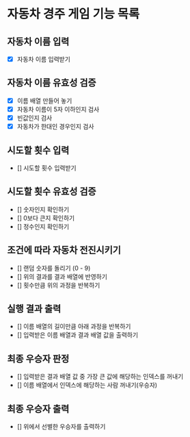 # 자동차 경주 게임 기능 목록

## 자동차 이름 입력

- [x] 자동차 이름 입력받기

## 자동차 이름 유효성 검증

- [x] 이름 배열 만들어 놓기
- [x] 자동차 이름이 5자 이하인지 검사
- [x] 빈값인지 검사
- [x] 자동차가 한대인 경우인지 검사

## 시도할 횟수 입력

- [] 시도할 횟수 입력받기

## 시도할 횟수 유효성 검증

- [] 숫자인지 확인하기
- [] 0보다 큰지 확인하기
- [] 정수인지 확인하기

## 조건에 따라 자동차 전진시키기

- [] 랜덤 숫자를 돌리기 (0 - 9)
- [] 위의 결과를 결과 배열에 반영하기
- [] 횟수만큼 위의 과정을 반복하기

## 실행 결과 출력

- [] 이름 배열의 길이만큼 아래 과정을 반복하기
- [] 입력받은 이름 배열과 결과 배열 값을 출력하기

## 최종 우승자 판정

- [] 입력받은 결과 배열 값 중 가장 큰 값에 해당하는 인덱스를 꺼내기
- [] 이름 배열에서 인덱스에 해당하는 사람 꺼내기(우승자)

## 최종 우승자 출력

- [] 위에서 선별한 우승자를 출력하기
